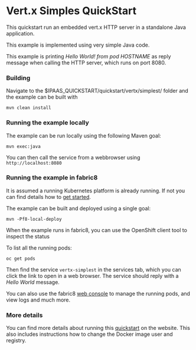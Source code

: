 # Vert.x Simples QuickStart

This quickstart run an embedded vert.x HTTP server in a standalone Java application.

This example is implemented using very simple Java code.

This example is printing *Hello World! from pod HOSTNAME* as reply message when calling the HTTP server, which runs on port 8080.


### Building

Navigate to the $IPAAS_QUICKSTART/quickstart/vertx/simplest/ folder and the example can be built with

    mvn clean install


### Running the example locally

The example can be run locally using the following Maven goal:

    mvn exec:java

You can then call the service from a webbrowser using `http://localhost:8080`


### Running the example in fabric8

It is assumed a running Kubernetes platform is already running. If not you can find details how to [get started](http://fabric8.io/guide/getStarted/index.html).

The example can be built and deployed using a single goal:

    mvn -Pf8-local-deploy

When the example runs in fabric8, you can use the OpenShift client tool to inspect the status

To list all the running pods:

    oc get pods

Then find the service `vertx-simplest` in the services tab, which you can click the link to open in a web browser.
The service should reply with a _Hello World_ message.

You can also use the fabric8 [web console](http://fabric8.io/guide/console.html) to manage the
running pods, and view logs and much more.


### More details

You can find more details about running this [quickstart](http://fabric8.io/guide/quickstarts/running.html) on the website. This also includes instructions how to change the Docker image user and registry.

